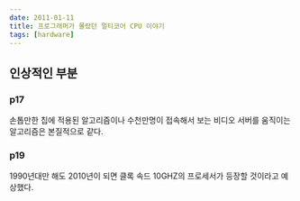 ```yaml
---
date: 2011-01-11
title: 프로그래머가 몰랐던 멀티코어 CPU 이야기
tags: [hardware]
---
```


## 인상적인 부분
### p17 
손톱만한 칩에 적용된 알고리즘이나 수천만명이 접속해서 보는 비디오 서버를 움직이는 알고리즘은 본질적으로 같다.

### p19
1990년대만 해도 2010년이 되면 클록 속드 10GHZ의 프로세서가 등장할 것이라고 예상했다. 

